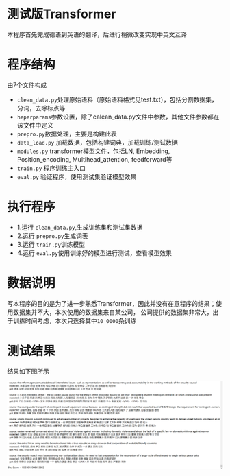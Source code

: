 # 测试版Transformer
本程序首先完成德语到英语的翻译，后进行稍微改变实现中英文互译
# 程序结构
由7个文件构成 <br>
* `clean_data.py`处理原始语料（原始语料格式见test.txt），包括分割数据集，分词，去除标点等
* `heperparams`参数设置，除了calean_data.py文件中参数，其他文件参数都在该文件中定义
* `prepro.py`数据处理，主要是构建此表
* `data_load.py` 加载数据，包括构建词典，加载训练/测试数据
* `modules.py` transformer模型文件，包括LN, Embedding, Position_encoding, Multihead_attention, feedforward等
* `train.py` 程序训练主入口
* `eval.py` 验证程序，使用测试集验证模型效果
# 执行程序
* 1.运行 `clean_data.py`,生成训练集和测试集数据
* 2.运行 `prepro.py`生成词表
* 3.运行 `train.py`训练模型
* 4.运行 `eval.py`使用训练好的模型进行测试，查看模型效果
# 数据说明
写本程序的目的是为了进一步熟悉Transformer，因此并没有在意程序的结果；使用数据集并不大，本次使用的数据集来自某公司，
公司提供的数据集非常大，出于训练时间考虑，本次只选择其中`10 0000`条训练
# 测试结果
结果如下图所示<br>

![](https://github.com/orangerfun/NLP/raw/master/transformer机器翻译/pic0.png)



